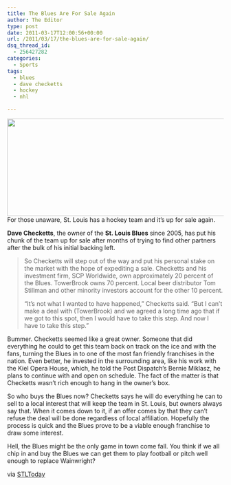 ```yaml
---
title: The Blues Are For Sale Again
author: The Editor
type: post
date: 2011-03-17T12:00:56+00:00
url: /2011/03/17/the-blues-are-for-sale-again/
dsq_thread_id:
  - 256427282
categories:
  - Sports
tags:
  - blues
  - dave checketts
  - hockey
  - nhl

---
```

[<img class="aligncenter size-full wp-image-9323" title="dave_checketts" src="http://media.punchingkitty.com/wordpress/2011/03/dave_checketts.jpeg" alt="" width="600" height="226" />][1]For those unaware, St. Louis has a hockey team and it&#8217;s up for sale again.

**Dave Checketts**, the owner of the **St. Louis Blues** since 2005, has put his chunk of the team up for sale after months of trying to find other partners after the bulk of his initial backing left.

> So Checketts will step out of the way and put his personal stake on the market with the hope of expediting a sale. Checketts and his investment firm, SCP Worldwide, own approximately 20 percent of the Blues. TowerBrook owns 70 percent. Local beer distributor Tom Stillman and other minority investors account for the other 10 percent.
> 
> &#8220;It&#8217;s not what I wanted to have happened,&#8221; Checketts said. &#8220;But I can&#8217;t make a deal with (TowerBrook) and we agreed a long time ago that if we got to this spot, then I would have to take this step. And now I have to take this step.&#8221;

Bummer. Checketts seemed like a great owner. Someone that did everything he could to get this team back on track on the ice and with the fans, turning the Blues in to one of the most fan friendly franchises in the nation. Even better, he invested in the surrounding area, like his work with the Kiel Opera House, which, he told the Post Dispatch&#8217;s Bernie Miklasz, he plans to continue with and open on schedule. The fact of the matter is that Checketts wasn&#8217;t rich enough to hang in the owner&#8217;s box.

So who buys the Blues now? Checketts says he will do everything he can to sell to a local interest that will keep the team in St. Louis, but owners always say that. When it comes down to it, if an offer comes by that they can&#8217;t refuse the deal will be done regardless of local affiliation. Hopefully the process is quick and the Blues prove to be a viable enough franchise to draw some interest.

Hell, the Blues might be the only game in town come fall. You think if we all chip in and buy the Blues we can get them to play football or pitch well enough to replace Wainwright?

via <a href="http://www.stltoday.com/sports/hockey/professional/article_c3fc5198-501e-11e0-b1b6-0017a4a78c22.html" target="_blank">STLToday</a>

&nbsp;

 [1]: http://media.punchingkitty.com/wordpress/2011/03/dave_checketts.jpeg